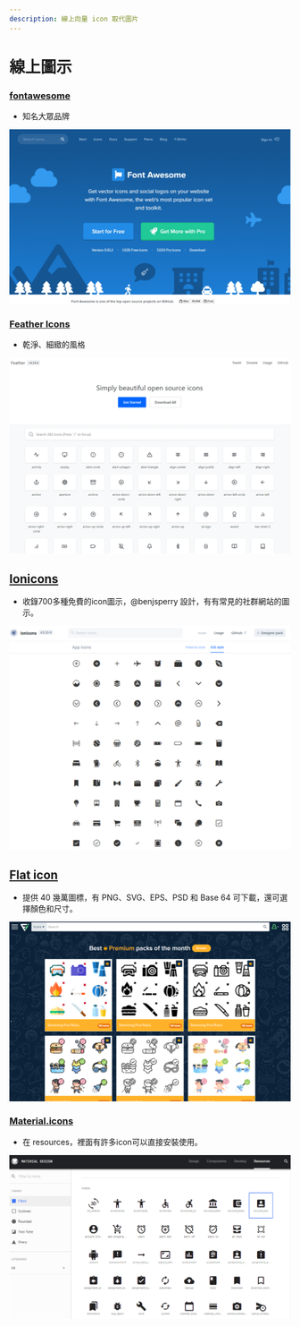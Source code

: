 ```yaml
---
description: 線上向量 icon 取代圖片
---
```


# 線上圖示

### [fontawesome](https://fontawesome.com)

* 知名大眾品牌

![](../.gitbook/assets/image%20%2846%29.png)

### [Feather Icons](https://feathericons.com)

* 乾淨、細緻的風格

![](../.gitbook/assets/image%20%2842%29.png)

## [Ionicons](https://ionicons.com/)

* 收錄700多種免費的icon圖示，@benjsperry 設計，有有常見的社群網站的圖示。

![](../.gitbook/assets/image%20%2852%29.png)

## [Flat icon](https://www.flaticon.com/)

* 提供 40 幾萬圖標，有 PNG、SVG、EPS、PSD 和 Base 64 可下載，還可選擇顏色和尺寸。

![](../.gitbook/assets/image.png)

### [Material.icons](https://material.io/)

* 在 resources，裡面有許多icon可以直接安裝使用。

![](../.gitbook/assets/image%20%2824%29.png)

